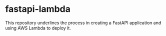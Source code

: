 # fastapi-lambda
This repository underlines the process in creating a FastAPI application and using AWS Lambda to deploy it.
